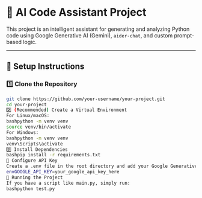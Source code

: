 # 🤖 AI Code Assistant Project

This project is an intelligent assistant for generating and analyzing Python code using Google Generative AI (Gemini), `aider-chat`, and custom prompt-based logic.

---

## 🔧 Setup Instructions

### 1️⃣ Clone the Repository

```bash
git clone https://github.com/your-username/your-project.git
cd your-project
2️⃣ (Recommended) Create a Virtual Environment
For Linux/macOS:
bashpython -m venv venv
source venv/bin/activate
For Windows:
bashpython -m venv venv
venv\Scripts\activate
3️⃣ Install Dependencies
bashpip install -r requirements.txt
🔐 Configure API Key
Create a .env file in the root directory and add your Google Generative AI API key:
envGOOGLE_API_KEY=your_google_api_key_here
🚀 Running the Project
If you have a script like main.py, simply run:
bashpython test.py
